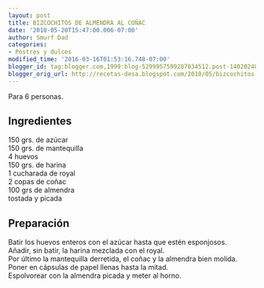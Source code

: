 ```yaml
---
layout: post
title: BIZCOCHITOS DE ALMENDRA AL COÑAC
date: '2010-05-20T15:47:00.006-07:00'
author: Smurf Dad
categories:
- Postres y dulces
modified_time: '2016-03-16T01:53:16.748-07:00'
blogger_id: tag:blogger.com,1999:blog-5299957599287034512.post-1402024807535040012
blogger_orig_url: http://recetas-desa.blogspot.com/2010/05/bizcochitos-de-almendra-al-conac.html
---
```


Para 6 personas.<br><h2>Ingredientes</h2><p>150 grs. de az&uacute;car<br/>150 grs. de mantequilla<br/>4 huevos<br/>150 grs. de harina<br/>1 cucharada de royal<br/>2 copas de co&ntilde;ac<br/>100 grs de almendra<br/>tostada y picada</p><h2>Preparaci&oacute;n</h2><p>Batir los huevos enteros con el az&uacute;car hasta que est&eacute;n esponjosos.<br/>A&ntilde;adir, sin batir, la harina mezclada con el royal.<br/>Por &uacute;ltimo la mantequilla derretida, el co&ntilde;ac y la almendra bien molida.<br/>Poner en c&aacute;psulas de papel llenas hasta la mitad.<br/>Espolvorear con la almendra picada y meter al horno.</p>